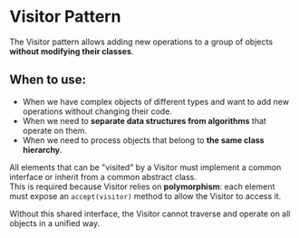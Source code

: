 # Visitor Pattern

The Visitor pattern allows adding new operations to a group of objects **without modifying their classes**.

## When to use:
- When we have complex objects of different types and want to add new operations without changing their code.
- When we need to **separate data structures from algorithms** that operate on them.
- When we need to process objects that belong to **the same class hierarchy**.

All elements that can be "visited" by a Visitor must implement a common interface or inherit from a common abstract class.  
This is required because Visitor relies on **polymorphism**: each element must expose an `accept(visitor)` method to allow the Visitor to access it.

Without this shared interface, the Visitor cannot traverse and operate on all objects in a unified way.
